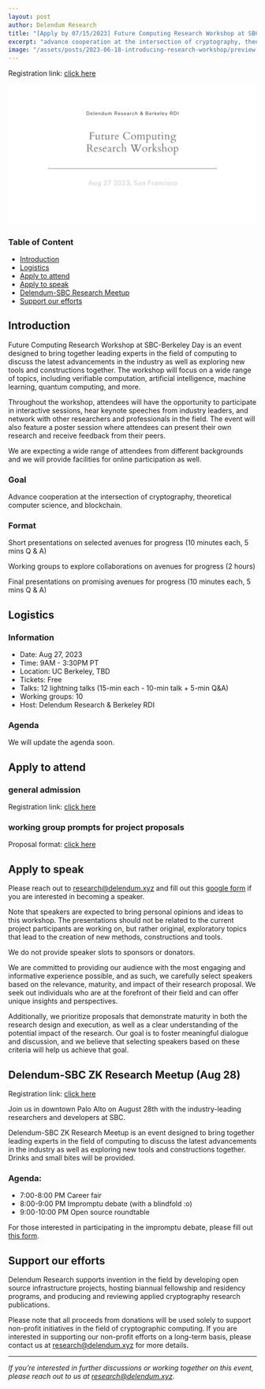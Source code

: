 ```yaml
---
layout: post
author: Delendum Research
title: "[Apply by 07/15/2023] Future Computing Research Workshop at SBC-Berkeley Day"
excerpt: "advance cooperation at the intersection of cryptography, theoretical computer science, and blockchain"
image: "/assets/posts/2023-06-18-introducing-research-workshop/preview.jpg"
---
```


Registration link: [click here](https://sbc-berkeley-day-future-decentralization-technology-computing.eventbrite.com/)

![graph](/assets/posts/2023-06-18-introducing-research-workshop/preview.jpg)

### Table of Content

- [Introduction](#introduction)
- [Logistics](#logistics)
- [Apply to attend](#apply-to-attend)
- [Apply to speak](#apply-to-speak)
- [Delendum-SBC Research Meetup](#delendum-sbc-research-meetup)
- [Support our efforts](#support-our-efforts)

## Introduction

Future Computing Research Workshop at SBC-Berkeley Day is an event designed to bring together leading experts in the field of computing to discuss the latest advancements in the industry as well as exploring new tools and constructions together. The workshop will focus on a wide range of topics, including verifiable computation, artificial intelligence, machine learning, quantum computing, and more.

Throughout the workshop, attendees will have the opportunity to participate in interactive sessions, hear keynote speeches from industry leaders, and network with other researchers and professionals in the field. The event will also feature a poster session where attendees can present their own research and receive feedback from their peers.

We are expecting a wide range of attendees from different backgrounds and we will provide facilities for online participation as well.

### Goal

Advance cooperation at the intersection of cryptography, theoretical computer science, and blockchain.

### Format

Short presentations on selected avenues for progress (10 minutes each, 5 mins Q & A)

Working groups to explore collaborations on avenues for progress (2 hours)

Final presentations on promising avenues for progress (10 minutes each, 5 mins Q & A)

## Logistics

### Information

- Date: Aug 27, 2023
- Time: 9AM - 3:30PM PT
- Location: UC Berkeley, TBD
- Tickets: Free
- Talks: 12 lightning talks (15-min each - 10-min talk + 5-min Q&A)
- Working groups: 10 
- Host: Delendum Research & Berkeley RDI

### Agenda

We will update the agenda soon.

## Apply to attend

### general admission

Registration link: [click here](https://sbc-berkeley-day-future-decentralization-technology-computing.eventbrite.com/)

### working group prompts for project proposals

Proposal format: [click here](https://docs.google.com/document/d/1ifj_uGrlaXbBMBRLjVeCkQc1MdfZrpEX/edit?usp=sharing&ouid=105337105111275177447&rtpof=true&sd=true)

## Apply to speak

Please reach out to research@delendum.xyz and fill out this [google form](https://docs.google.com/forms/d/e/1FAIpQLSc71LWseHL_Kmxi31fioBb8KIyBoVHD_7TkXCBi97WO79Jt0g/viewform) if you are interested in becoming a speaker.

Note that speakers are expected to bring personal opinions and ideas to this workshop. The presentations should not be related to the current project participants are working on, but rather original, exploratory topics that lead to the creation of new methods, constructions and tools.

We do not provide speaker slots to sponsors or donators.

We are committed to providing our audience with the most engaging and informative experience possible, and as such, we carefully select speakers based on the relevance, maturity, and impact of their research proposal. We seek out individuals who are at the forefront of their field and can offer unique insights and perspectives. 

Additionally, we prioritize proposals that demonstrate maturity in both the research design and execution, as well as a clear understanding of the potential impact of the research. Our goal is to foster meaningful dialogue and discussion, and we believe that selecting speakers based on these criteria will help us achieve that goal.

## Delendum-SBC ZK Research Meetup (Aug 28)

Registration link: [click here](https://www.eventbrite.com/e/665040452897)

Join us in downtown Palo Alto on August 28th with the industry-leading researchers and developers at SBC.

Delendum-SBC ZK Research Meetup is an event designed to bring together leading experts in the field of computing to discuss the latest advancements in the industry as well as exploring new tools and constructions together.​ Drinks and small bites will be provided.

### Agenda:

- 7:00-8:00 PM Career fair
- 8:00-9:00 PM Impromptu debate (with a blindfold :o)
- 9:00-10:00 PM Open source roundtable

For those interested in participating in the impromptu debate, please fill out [this form](https://forms.gle/xfxsLV4skKqh2og26).

## Support our efforts

Delendum Research supports invention in the field by developing open source infrastructure projects, hosting biannual fellowship and residency programs, and producing and reviewing applied cryptography research publications.

Please note that all proceeds from donations will be used solely to support non-profit initiatives in the field of cryptographic computing. If you are interested in supporting our non-profit efforts on a long-term basis, please contact us at research@delendum.xyz for more details.

__________________________________

_If you’re interested in further discussions or working together on this event, please reach out to us at research@delendum.xyz._






